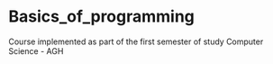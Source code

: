 # Basics_of_programming
Course implemented as part of the first semester of study Computer Science - AGH
